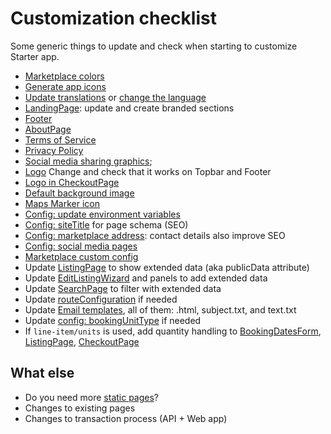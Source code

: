 
# Customization checklist

Some generic things to update and check when starting to customize Starter app.

- [Marketplace colors](colors-and-icons.md#colors)
- [Generate app icons](colors-and-icons.md#icons)
- [Update translations](../src/translations/en.json) or [change the language](i18n.md)
- [LandingPage](../src/containers/LandingPage/LandingPage.js): update and create branded sections
- [Footer](../src/components/Footer/Footer.js)
- [AboutPage](../src/containers/AboutPage/AboutPage.js)
- [Terms of Service](terms-of-service-and-privacy-policy.md#terms-of-service)
- [Privacy Policy](terms-of-service-and-privacy-policy.md#privacy-policy)
- [Social media sharing graphics](../src/components/Page/Page.js);
- [Logo](../src/components/Logo/Logo.js) Change and check that it works on Topbar and Footer
- [Logo in CheckoutPage](../src/containers/CheckoutPage/LogoIcon.js)
- [Default background image](../src/assets/background-1440.jpg)
- [Maps Marker icon](../src/components/Map/Map/images/marker-32x32.png)
- [Config: update environment variables](../src/config.js)
- [Config: siteTitle](../src/config.js) for page schema (SEO)
- [Config: marketplace address](../src/config.js): contact details also improve SEO
- [Config: social media pages](../src/config.js)
- [Marketplace custom config](../src/marketplace-custom-config.js)
- Update [ListingPage](../src/containers/ListingPage/ListingPage.js) to show extended data (aka publicData attribute)
- Update [EditListingWizard](../src/components/EditListingWizard/EditListingWizard.js) and panels to add extended data
- Update [SearchPage](../src/containers/SearchPage/SearchPage.js) to filter with extended data
- Update [routeConfiguration](../src/routeConfiguration) if needed
- Update [Email templates](https://github.com/sharetribe/sharetribe-starter-app/tree/master/ext/mail-templates), all of them: .html, subject.txt, and text.txt
- Update [config: bookingUnitType](../src/config.js) if needed
- If `line-item/units` is used, add quantity handling
to [BookingDatesForm](../src/containers/BookingDatesForm/BookingDatesForm.js), [ListingPage](../src/containers/ListingPage/ListingPage.js), [CheckoutPage](../src/containers/CheckoutPage/CheckoutPage.js)

## What else
- Do you need more [static pages](static-pages.md)?
- Changes to existing pages
- Changes to transaction process (API + Web app)
